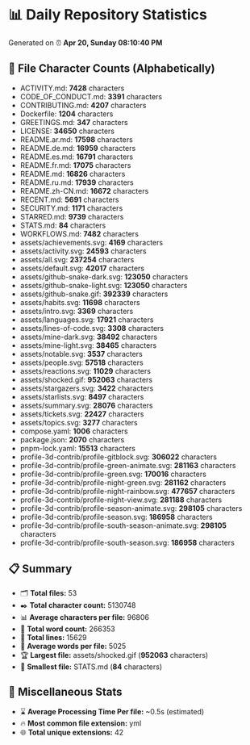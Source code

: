 # 📊 Daily Repository Statistics
Generated on ⏰ **Apr 20, Sunday 08:10:40 PM**

## 📂 File Character Counts (Alphabetically)
- ACTIVITY.md: **7428** characters
- CODE_OF_CONDUCT.md: **3391** characters
- CONTRIBUTING.md: **4207** characters
- Dockerfile: **1204** characters
- GREETINGS.md: **347** characters
- LICENSE: **34650** characters
- README.ar.md: **17598** characters
- README.de.md: **16959** characters
- README.es.md: **16791** characters
- README.fr.md: **17075** characters
- README.md: **16826** characters
- README.ru.md: **17939** characters
- README.zh-CN.md: **16672** characters
- RECENT.md: **5691** characters
- SECURITY.md: **1171** characters
- STARRED.md: **9739** characters
- STATS.md: **84** characters
- WORKFLOWS.md: **7482** characters
- assets/achievements.svg: **4169** characters
- assets/activity.svg: **24593** characters
- assets/all.svg: **237254** characters
- assets/default.svg: **42017** characters
- assets/github-snake-dark.svg: **123050** characters
- assets/github-snake-light.svg: **123050** characters
- assets/github-snake.gif: **392339** characters
- assets/habits.svg: **11698** characters
- assets/intro.svg: **3369** characters
- assets/languages.svg: **17921** characters
- assets/lines-of-code.svg: **3308** characters
- assets/mine-dark.svg: **38492** characters
- assets/mine-light.svg: **38465** characters
- assets/notable.svg: **3537** characters
- assets/people.svg: **57518** characters
- assets/reactions.svg: **11029** characters
- assets/shocked.gif: **952063** characters
- assets/stargazers.svg: **3422** characters
- assets/starlists.svg: **8497** characters
- assets/summary.svg: **28076** characters
- assets/tickets.svg: **22427** characters
- assets/topics.svg: **3277** characters
- compose.yaml: **1006** characters
- package.json: **2070** characters
- pnpm-lock.yaml: **15513** characters
- profile-3d-contrib/profile-gitblock.svg: **306022** characters
- profile-3d-contrib/profile-green-animate.svg: **281163** characters
- profile-3d-contrib/profile-green.svg: **170016** characters
- profile-3d-contrib/profile-night-green.svg: **281162** characters
- profile-3d-contrib/profile-night-rainbow.svg: **477657** characters
- profile-3d-contrib/profile-night-view.svg: **281188** characters
- profile-3d-contrib/profile-season-animate.svg: **298105** characters
- profile-3d-contrib/profile-season.svg: **186958** characters
- profile-3d-contrib/profile-south-season-animate.svg: **298105** characters
- profile-3d-contrib/profile-south-season.svg: **186958** characters

## 📋 Summary
- 🗂️ **Total files:** 53
- ✒️ **Total character count:** 5130748
- 📊 **Average characters per file:** 96806
- 📝 **Total word count:** 266353
- 🧾 **Total lines:** 15629
- 📐 **Average words per file:** 5025
- 🏆 **Largest file:** assets/shocked.gif (**952063** characters)
- 🥉 **Smallest file:** STATS.md (**84** characters)

## 🌟 Miscellaneous Stats
- ⌛ **Average Processing Time Per file:** ~0.5s (estimated)
- 🔥 **Most common file extension:** yml
- 🌐 **Total unique extensions:** 42
